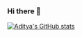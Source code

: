 ### Hi there 👋

<!--
**Aditya4068/Aditya4068** is a ✨ _special_ ✨ repository because its `README.md` (this file) appears on your GitHub profile.

Here are some ideas to get you started:

- 🔭 I’m currently working on ...
- 🌱 I’m currently learning ...
- 👯 I’m looking to collaborate on ...
- 🤔 I’m looking for help with ...
- 💬 Ask me about ...
- 📫 How to reach me: ...
- 😄 Pronouns: ...
- ⚡ Fun fact: ...
-->
[![Aditya's GitHub stats](https://github-readme-stats.vercel.app/api?username=Aditya4068&count_private=true&show_icons=true)](https://github.com/Aditya4068/github-readme-stats)
